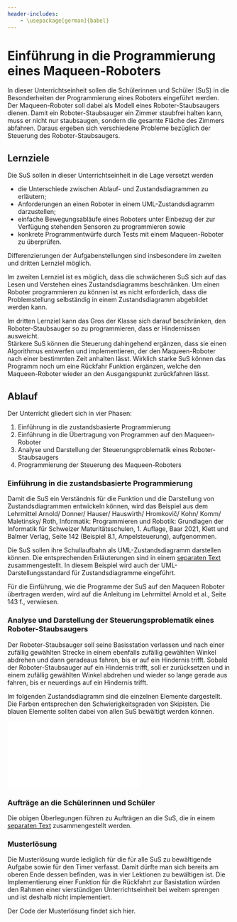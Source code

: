 ```yaml
---
header-includes:
    - \usepackage[german]{babel}
---
```


# Einführung in die Programmierung eines Maqueen-Roboters

In dieser Unterrichtseinheit sollen die Schülerinnen und Schüler (SuS)
in die Besonderheiten der Programmierung eines Roboters eingeführt
werden. Der Maqueen-Roboter soll dabei als Modell eines
Roboter-Staubsaugers dienen. Damit ein Roboter-Staubsauger ein Zimmer
staubfrei halten kann, muss er nicht nur staubsaugen, sondern die
gesamte Fläche des Zimmers abfahren. Daraus ergeben sich verschiedene
Probleme bezüglich der Steuerung des Roboter-Staubsaugers.

## Lernziele  

Die SuS sollen in dieser Unterrichtseinheit in die Lage versetzt werden 

- die Unterschiede zwischen Ablauf- und Zustandsdiagrammen zu erläutern;
- Anforderungen an einen Roboter in einem UML-Zustandsdiagramm darzustellen;
- einfache Bewegungsabläufe eines Roboters unter Einbezug der zur
  Verfügung stehenden Sensoren zu programmieren sowie
- konkrete Programmentwürfe durch Tests mit einem Maqueen-Roboter zu überprüfen.

Differenzierungen der Aufgabenstellungen sind insbesondere im zweiten und dritten
Lernziel möglich.

Im zweiten Lernziel ist es möglich, dass die schwächeren SuS sich auf
das Lesen und Verstehen eines Zustandsdiagramms beschränken. Um einen
Roboter programmieren zu können ist es nicht erforderlich, dass die
Problemstellung selbständig in einem Zustandsdiagramm abgebildet werden
kann.

Im dritten Lernziel kann das Gros der Klasse sich darauf beschränken,
den Roboter-Staubsauger so zu programmieren, dass er Hindernissen
ausweicht.  
Stärkere SuS können die Steuerung dahingehend ergänzen, dass sie einen
Algorithmus entwerfen und implementieren, der den Maqueen-Roboter nach
einer bestimmten Zeit anhalten lässt. Wirklich starke SuS können das
Programm noch um eine Rückfahr Funktion ergänzen, welche den
Maqueen-Roboter wieder an den Ausgangspunkt zurückfahren lässt. 

## Ablauf

Der Unterricht gliedert sich in vier Phasen:

1. Einführung in die zustandsbasierte Programmierung
2. Einführung in die Übertragung von Programmen auf den Maqueen-Roboter 
3. Analyse und Darstellung der Steuerungsproblematik eines
   Roboter-Staubsaugers
4. Programmierung der Steuerung des Maqueen-Roboters  

### Einführung in die zustandsbasierte Programmierung

Damit die SuS ein Verständnis für die Funktion und die Darstellung von
Zustandsdiagrammen entwickeln können, wird das Beispiel aus dem
Lehrmittel Arnold/ Donner/ Hauser/ Hauswirth/ Hromkovič/ Kohn/ Komm/
Maletinsky/ Roth, Informatik: Programmieren und Robotik: Grundlagen
der Informatik für Schweizer Maturitätsschulen, 1. Auflage, Baar 2021, Klett
und Balmer Verlag, Seite 142 (Beispiel 8.1, Ampelsteuerung),
aufgenommen.

Die SuS sollen ihre Schullaufbahn als UML-Zustandsdiagramm darstellen
können. Die entsprechenden Erläuterungen sind in einem
[separaten Text](kbw_laufbahn.md) 
zusammengestellt. In diesem Beispiel wird auch der
UML-Darstellungsstandard für Zustandsdiagramme eingeführt.

Für die Einführung, wie die Programme der SuS auf den Maqueen Roboter übertragen
werden, wird auf die Anleitung im Lehrmittel Arnold et al., Seite 143 f.,
verwiesen.

### Analyse und Darstellung der Steuerungsproblematik eines Roboter-Staubsaugers

Der Roboter-Staubsauger soll seine Basisstation verlassen und nach einer
zufällig gewählten Strecke in einem ebenfalls zufällig gewählten Winkel
abdrehen und dann geradeaus fahren, bis er auf ein Hindernis trifft.
Sobald der Roboter-Staubsauger auf ein Hindernis trifft, soll er
zurücksetzen und in einem zufällig gewählten Winkel abdrehen und wieder
so lange gerade aus fahren, bis er neuerdings auf ein Hindernis trifft.

Im folgenden Zustandsdiagramm sind die einzelnen Elemente dargestellt. Die
Farben entsprechen den Schwierigkeitsgraden von Skipisten. Die blauen Elemente
sollten dabei von allen SuS bewältigt werden können.

![Detailliertes
Zustandsdiagramm](../visualisierungen/detailliertes_zustandsdiagramm.pdf)

### Aufträge an die Schülerinnen und Schüler

Die obigen Überlegungen führen zu Aufträgen an die SuS, die in einem 
[separaten Text](auftraege.md) zusammengestellt werden.

### Musterlösung

Die Musterlösung wurde lediglich für die für alle SuS zu bewältigende Aufgabe
sowie für den Timer verfasst. Damit dürfte man sich bereits am oberen
Ende dessen befinden, was in vier Lektionen zu bewältigen ist. Die
Implementierung einer Funktion für die Rückfahrt zur Basistation würden
den Rahmen einer vierstündigen Unterrichtseinheit bei weitem sprengen
und ist deshalb nicht implementiert.

Der Code der Musterlösung findet sich hier.
